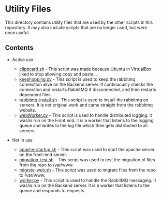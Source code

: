 # Utility Files

This directory contains utility files that are used by the other scripts in this repository. It may also include scripts that are no longer used, but were once useful.


## Contents
- Active use
  - [clipboard.sh](clipboard.sh) - This script was made because Ubuntu in VirtualBox liked to stop allowing copy and paste...
  - [keephopping.py](keephopping.py) - This script is used to keep the rabbitmq connection alive on the Backend server. It continuously checks the connection and restarts RabbitMQ if disconnected, and then restarts dependent files.
  - [rabbitmq-install.sh](rabbitmq-install.sh) - This script is used to install the rabbitmq on servers. It is not original work and came straight from the rabbitmq website.
  - [webWorker.py](webWorker.py) - This script is used to handle distributed logging. It was/is run on the Front end. it is a worker that listens to the logging queue and writes to the log file which then gets distributed to all servers.

- Not in use
 
  - [apache-startup.sh](apache-startup.sh) - This script was used to start the apache server on the front-end server. 
  - [migration-test.sh](migration-test.sh) - This script was used to test the migration of files from the repo to /var/www.
  - [migrate-web.sh](migrate-web.sh) - This script was used to migrate files from the repo to /var/www.
  - [worker.py](worker.py) - This script is used to handle the RabbitMQ messaging. It was/is run on the Backend server. It is a worker that listens to the queue and responds to requests.